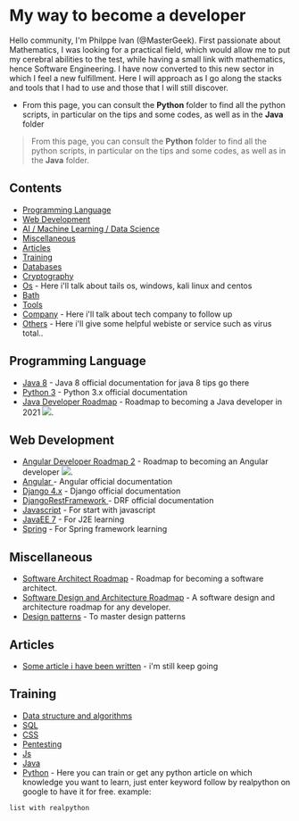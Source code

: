# My way to become a developer

Hello community, I'm Philppe Ivan (@MasterGeek). First passionate about Mathematics, I was looking for a practical field, which would allow me to put my cerebral abilities to the test, while having a small link with mathematics, hence Software Engineering. I have now converted to this new sector in which I feel a new fulfillment. Here I will approach as I go along the stacks and tools that I had to use and those that I will still discover.

+ From this page, you can consult the **Python** folder to find all the python scripts, in particular on the tips and some codes, as well as in the **Java** folder

> From this page, you can consult the **Python** folder to find all the python scripts, in particular on the tips and some codes, as well as in the **Java** folder.


## Contents
- [Programming Language](#programming-language)
- [Web Development](#web-development)
- [AI / Machine Learning / Data Science](#soon)
- [Miscellaneous](#miscellaneous)
- [Articles](#articles)
- [Training](#training)
- [Databases](#databases)
- [Cryptography](#Cryptography)
- [Os](#Os) - Here i'll talk about tails os, windows, kali linux and centos
- [Bath](#Bath)
- [Tools](#tools)
- [Company](#Company) - Here i'll talk about tech company to follow up
- [Others](#others) - Here i'll give some helpful webiste or service such as virus total..
## Programming Language
- [Java 8](https://docs.oracle.com/javase/8/docs/api/) - Java 8 official documentation
for java 8 tips go there [](https://java8tips.readthedocs.io/en/stable/) 
- [Python 3](https://docs.python.org/3/) - Python 3.x official documentation
- [Java Developer Roadmap](https://github.com/s4kibs4mi/java-developer-roadmap) - Roadmap to becoming a Java developer in 2021 [<img src="https://img.shields.io/badge/Roadmap-2021-green.svg">](https://github.com/s4kibs4mi/java-developer-roadmap).


## Web Development
- [Angular Developer Roadmap 2](https://github.com/saifaustcse/angular-developer-roadmap) - Roadmap to becoming an Angular developer [<img src="https://img.shields.io/badge/Roadmap-2021-green.svg">](https://github.com/saifaustcse/angular-developer-roadmap).
- [Angular ](https://angular.io/) - Angular official documentation
- [Django 4.x](https://docs.djangoproject.com/en/4.1/) - Django official documentation
- [ DjangoRestFramework ](https://www.django-rest-framework.org/) - DRF official documentation
- [Javascript](https://developer.mozilla.org/fr/docs/Web/JavaScript) - For start with javascript
- [JavaEE 7](https://docs.oracle.com/javaee/7/index.html) - For J2E learning
- [Spring](https://docs.spring.io/spring-framework/docs/current/reference/html/) - For Spring framework learning

## Miscellaneous
- [Software Architect Roadmap](https://github.com/AlaaAttya/software-architect-roadmap) - Roadmap for becoming a software architect.
- [Software Design and Architecture Roadmap](https://github.com/stemmlerjs/software-design-and-architecture-roadmap) - A software design and architecture roadmap for any developer.
- [Design patterns](https://refactoring.guru/fr/design-patterns) - To master design patterns

## Articles
- [Some article i have been written](https://medium.com/@philippeivan.com) - i'm still keep going

## Training
- [Data structure and algorithms](https://leetcode.com/) 
- [SQL ](https://sqlzoo.net/wiki/SQL_Tutorial) 
- [CSS](https://cssbatle.dev/) 
- [Pentesting](https://tryhackme.com/)
- [Js](https://jschallenger.com)
- [Java](https://education.oracle.com/software/java/pFamily_48)
- [Python](https://realpython.com/) - Here you can train or get any python article on which knowledge 
you want to learn, just enter keyword follow by realpython on google to have it for free. example: 
```
list with realpython
```






